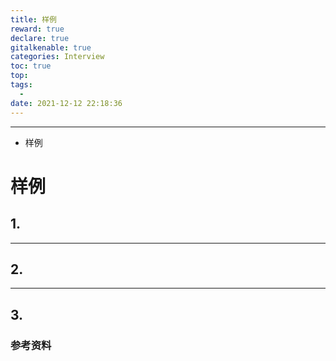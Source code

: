 ```yaml
---
title: 样例
reward: true
declare: true
gitalkenable: true
categories: Interview
toc: true
top: 
tags:
  - 
date: 2021-12-12 22:18:36
---
```

---

* 样例

<!-- more -->

# 样例

## 1. 







---

## 2. 





---

## 3. 





### 参考资料



